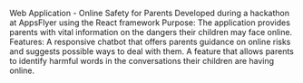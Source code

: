 Web Application - Online Safety for Parents
Developed during a hackathon at AppsFlyer using the React framework
Purpose: The application provides parents with vital information on the dangers their children may face online.
Features:
A responsive chatbot that offers parents guidance on online risks and suggests possible ways to deal with them.
A feature that allows parents to identify harmful words in the conversations their children are having online.
